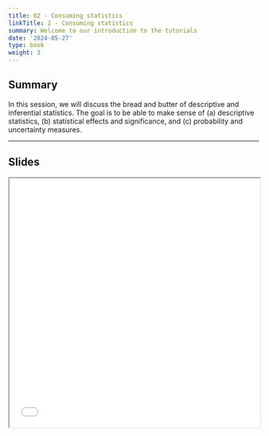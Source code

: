 ```yaml
---
title: 02 - Consuming statistics
linkTitle: 2 - Consuming statistics
summary: Welcome to our introduction to the tutorials
date: '2024-05-27'
type: book
weight: 3
---
```


## Summary

In this session, we will discuss the bread and butter of descriptive and inferential statistics. The goal is to be able to make sense of (a) descriptive statistics, (b) statistical effects and significance, and (c) probability and uncertainty measures.

---

## Slides

<iframe src="../xx.pdf#view=fit" width="100%" height="500px">
    </iframe>

<!--
## Courses in this program

{{< list_children >}}

{{< figure src="featured.jpg" >}}

{{< callout note >}}
The parameter $\mu$ is the mean or expectation of the distribution.
$\sigma$ is its standard deviation.
The variance of the distribution is $\sigma^{2}$.
{{< /callout >}}
-->
